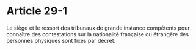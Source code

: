 # Article 29-1

Le siège et le ressort des tribunaux de grande instance compétents pour connaître des contestations sur la nationalité française ou étrangère des personnes physiques sont fixés par décret.